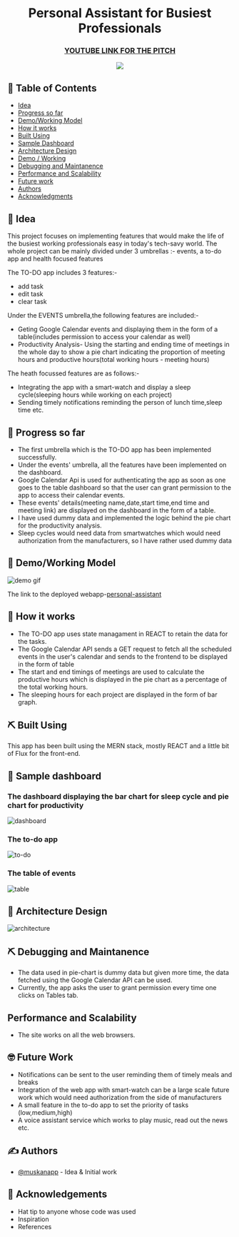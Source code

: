 <h1 align="center">Personal Assistant for Busiest Professionals</h1>

<h3 align="center"><a href="https://www.youtube.com/watch?v=hRtJoRkALaU&t=0s">YOUTUBE LINK FOR THE PITCH</a></h3>

<p align="center">
  <img src="https://github.com/muskanapp/Microsoft_IDC-WIT_hackathon_personal_assistant/blob/master/assets/download.png" />
</p>

## 📝 Table of Contents

- [Idea](#idea)
- [Progress so far](#progress_so_far)
- [Demo/Working Model](#demo)
- [How it works](#working)
- [Built Using](#built_using)
- [Sample Dashboard](#sample_dashboard)
- [Architecture Design](#architecture_design)
- [Demo / Working](#demo)
- [Debugging and Maintanence](#debugging_and_maintanence)
- [Performance and Scalability](#performance_and_scalability)
- [Future work](#future_work)
- [Authors](#authors)
- [Acknowledgments](#acknowledgement)

## 🧐 Idea <a name = "Idea"></a>

This project focuses on implementing features that would make the life of the busiest working professionals easy in today's tech-savy world.
The whole project can be mainly divided under 3 umbrellas :- events, a to-do app and health focused features

The TO-DO app includes 3 features:-

- add task
- edit task
- clear task

Under the EVENTS umbrella,the following features are included:-

- Geting Google Calendar events and displaying them in the form of a table(includes permission to access your calendar as well)
- Productivity Analysis- Using the starting and ending time of meetings in the whole day to show a pie chart indicating the proportion of meeting hours and productive hours(total working hours - meeting hours)

The heath focussed features are as follows:-

- Integrating the app with a smart-watch and display a sleep cycle(sleeping hours while working on each project)
- Sending timely notifications reminding the person of lunch time,sleep time etc.

## 🎥 Progress so far <a name = "progress_so_far"></a>

- The first umbrella which is the TO-DO app has been implemented successfully.
- Under the events' umbrella, all the features have been implemented on the dashboard.
- Google Calendar Api is used for authenticating the app as soon as one goes to the table dashboard so that the user can grant permission to the app to access their calendar events.
- These events' details(meeting name,date,start time,end time and meeting link) are displayed on the dashboard in the form of a table.
- I have used dummy data and implemented the logic behind the pie chart for the productivity analysis.
- Sleep cycles would need data from smartwatches which would need authorization from the manufacturers, so I have rather used dummy data

## 🧢 Demo/Working Model <a name="demo"></a>

![demo gif](https://github.com/muskanapp/Microsoft_IDC-WIT_hackathon_personal_assistant/blob/master/assets/app_demo.gif)

The link to the deployed webapp-[personal-assistant](https://muskan-pa.netlify.app/)

## 💭 How it works <a name = "working"></a>

- The TO-DO app uses state managament in REACT to retain the data for the tasks.
- The Google Calendar API sends a GET request to fetch all the scheduled events in the user's calendar and sends to the frontend to be displayed in the form of table
- The start and end timings of meetings are used to calculate the productive hours which is displayed in the pie chart as a percentage of the total working hours.
- The sleeping hours for each project are displayed in the form of bar graph.

## ⛏️ Built Using <a name = "built_using"></a>

This app has been built using the MERN stack, mostly REACT and a little bit of Flux for the front-end.

## 🎈 Sample dashboard <a name = "sample_dashboard"></a>

<h3>The dashboard displaying the bar chart for sleep cycle and pie chart for productivity</h3>

![dashboard](https://github.com/muskanapp/Microsoft_IDC-WIT_hackathon_personal_assistant/blob/master/assets/Screenshot_1.png)

<h3>The to-do app</h3>

![to-do](https://github.com/muskanapp/Microsoft_IDC-WIT_hackathon_personal_assistant/blob/master/assets/Screenshot%20(47).png)

<h3>The table of events</h3>

![table](https://github.com/muskanapp/Microsoft_IDC-WIT_hackathon_personal_assistant/blob/master/assets/Screenshot_56.png)

## 🔳 Architecture Design<a name="architecture_design"></a>

![architecture](https://github.com/muskanapp/Microsoft_IDC-WIT_hackathon_personal_assistant/blob/master/assets/Architecture.png)

## ⛏️ Debugging and Maintanence <a name="debugging_and_maintanence"></a>

- The data used in pie-chart is dummy data but given more time, the data fetched using the Google Calendar API can be used.
- Currently, the app asks the user to grant permission every time one clicks on Tables tab.

## Performance and Scalability <a name="performance_and_scalability"></a>

- The site works on all the web browsers.

## 🤓 Future Work <a name = "future_work"></a>

- Notifications can be sent to the user reminding them of timely meals and breaks
- Integration of the web app with smart-watch can be a large scale future work which would need authorization from the side of manufacturers
- A small feature in the to-do app to set the priority of tasks (low,medium,high)
- A voice assistant service which works to play music, read out the news etc.

## ✍️ Authors <a name = "authors"></a>

- [@muskanapp](https://github.com/muskanapp) - Idea & Initial work

## 🎉 Acknowledgements <a name = "acknowledgement"></a>

- Hat tip to anyone whose code was used
- Inspiration
- References

